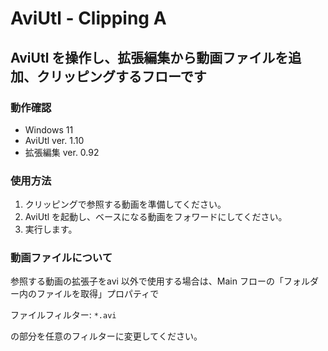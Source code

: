 # AviUtl - Clipping A

## AviUtl を操作し、拡張編集から動画ファイルを追加、クリッピングするフローです

### 動作確認

- Windows 11
- AviUtl ver. 1.10
- 拡張編集 ver. 0.92

### 使用方法

1. クリッピングで参照する動画を準備してください。
1. AviUtl を起動し、ベースになる動画をフォワードにしてください。
1. 実行します。

### 動画ファイルについて

参照する動画の拡張子をavi 以外で使用する場合は、Main フローの「フォルダー内のファイルを取得」プロパティで

ファイルフィルター: `*.avi`

の部分を任意のフィルターに変更してください。
